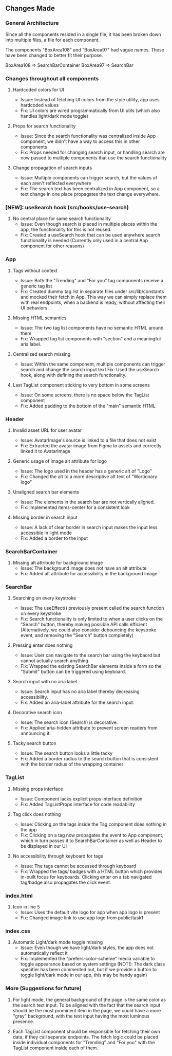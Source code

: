 ## Changes Made

### General Architecture

Since all the components resided in a single file, it has been broken down into multiple files, a file for each component.

The components "BoxArea108" and "BoxArea97" had vague names. These have been changed to better fit their purpose.

   BoxArea108 => SearchBarContainer
   BoxArea97 => SearchBar

### Changes throughout all components
   1. Hardcoded colors for UI
      - Issue: Instead of fetching UI colors from the style utility, app uses hardcoded values
      - Fix: UI colors are wired programmatically from UI utils (which also handles light/dark mode toggle)

   2. Props for search functionality
      - Issue: Since the search functionality was centralized inside App component, we didn't have a way to access this in other components
      - Fix: Props needed for changing search input, or handling search are now passed to multiple components that use the search functionality

   3. Change propagation of search inputs
      - Issue: Multiple components can trigger search, but the values of each aren't reflected everywhere
      - Fix: The search text has been centralized in App component, so a text change in one place propagates the text change everywhere. 

### [NEW]: useSearch hook (src/hooks/use-search)
   1. No central place for same search functionality
      - Issue: Even though search is placed in multiple places within the app, the functionality for this is not reused.
      - Fix: Created a useSearch hook that can be used anywhere search functionality is needed (Currently only used in a central App component for other reasons)

### App
   1. Tags without context
      - Issue: Both the "Trending" and "For you" tag components receive a generic tag list
      - Fix: Created dummy tag list in separate files under src/lib/constants and mocked their fetch in App. This way we can simply replace them with real endpoints, when a backend is ready, without affecting their UI behaviors. 

   2. Missing HTML semantics
      - Issue: The two tag list components have no semantic HTML around them
      - Fix: Wrapped tag list components with "section" and a meaningful aria label.

   3. Centralized search missing
      - Issue: Within the same component, multiple components can trigger search and change the search input text
      Fix: Used the useSearch hook, along with defining the search functionality.

   4. Last TagList component sticking to very bottom in some screens
      - Issue: On some screens, there is no space below the TagList component
      - Fix: Added padding to the bottom of the "main" semantic HTML

### Header

   1. Invalid asset URL for user avatar
      - Issue: AvatarImage's source is linked to a file that does not exist
      - Fix: Extracted the avatar image from Figma to assets and correctly linked it to AvatarImage

   2. Generic usage of image alt attribute for logo
      - Issue: The logo used in the header has a generic alt of "Logo"
      - Fix: Changed the alt to a more descriptive alt text of "Wortionary logo"

   3. Unaligned search bar elements
      - Issue: The elements in the search bar are not vertically aligned.
      - Fix: Implemented items-center for a consistent look

   4. Missing border in search input
      - Issue: A lack of clear border in search input makes the input less accessible in light mode
      - Fix: Added a border to the input

### SearchBarContainer

   1. Missing alt attribute for background image
      - Issue: The background image does not have an alt attribute
      - Fix: Added alt attribute for accessibility in the background image

### SearchBar

   1. Searching on every keystroke
      - Issue: The useEffect() previously present called the search function on every keystroke
      - Fix: Search functionality is only limited to when a user clicks on the "Search" button, thereby making possible API calls efficient (Alternatively, we could also consider debouncing the keystroke event, and removing the "Search" button completely)

   2. Pressing enter does nothing
      - Issue: User can navigate to the search bar using the keybaord but cannot actually search anything.
      - Fix: Wrapped the existing SearchBar elements inside a form so the "Submit" button can be triggered using keyboard.

   3. Search input with no aria label
      - Issue: Search input has no aria label thereby decreasing accessibility.
      - Fix: Added an aria-label attribute for the search input.

   4. Decorative search icon
      - Issue: The search icon (Search) is decorative.
      - Fix: Applied aria-hidden attribute to prevent screen readers from announcing it.

   5. Tacky search button
      - Issue: The search button looks a little tacky
      - Fix: Added a border radius to the search button that is consistent with the border radius of the wrapping container

### TagList

   1. Missing props interface
      - Issue: Component lacks explicit props interface definition
      - Fix: Added TagListProps interface for code readability

   2. Tag click does nothing
      - Issue: Clicking on the tags inside the Tag component does nothing in the app
      - Fix: Clicking on a tag now propagates the event to App component, which in turn passes it to SearchBarContainer as well as Header to be displayed in our UI

   3. No accessibility through keyboard for tags
      - Issue: The tags cannot be accessed through keyboard
      - Fix: Wrapped the tags/ badges with a HTML button which provides in-built focus for keyboards. Clicking enter on a tab navigated tag/badge also propagates the click event. 

### index.html

   1. Icon in line 5
      - Issue: Uses the default vite logo for app when app logo is present
      - Fix: Changed image link to use app logo from public/task1

### index.css

   1. Automatic Light/dark mode toggle missing
      - Issue: Even though we have light/dark styles, the app does not automatically reflect it
      - Fix: Implemented the "prefers-color-scheme" media variable to toggle appearance based on system settings (NOTE: The dark class specifier has been commented out, but if we provide a button to toggle light/dark mode in our app, this may be handy again)

### More (Suggestions for future)

   1. For light mode, the general background of the page is the same color as the search text input. To be aligned with the fact that the search input should be the most prominent item in the page, we could have a more "gray" background, with the text input having the most luminous presence. 

   2. Each TagList component should be responsible for fetching their own data, if they call separate endpoints. The fetch logic could be placed inside individual components for "Trending" and "For you" with the TagList component inside each of them. 